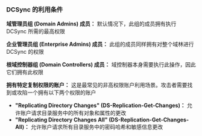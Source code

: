 ### DCSync 的利用条件

**域管理员组 (Domain Admins) 成员：** 默认情况下，此组的成员拥有执行 DCSync 所需的最高权限

**企业管理员组 (Enterprise Admins) 成员：** 此组的成员同样拥有对整个域林进行 DCSync 的权限

**根域控制器组 (Domain Controllers) 成员：** 域控制器本身需要执行此操作，因此它们拥有此权限

**拥有特定复制权限的账户：** 这是最常见的非高权限账户利用场景。攻击者需要找到或攻陷一个拥有以下两个权限的账户

- **"Replicating Directory Changes" (DS-Replication-Get-Changes)：** 允许账户请求目录服务中的所有对象和属性的更改
- **"Replicating Directory Changes All" (DS-Replication-Get-Changes-All)：** 允许账户请求所有目录服务中的密码哈希和敏感信息更改